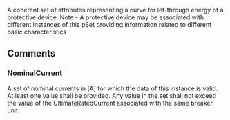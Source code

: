 A coherent set of attributes representing a curve for let-through energy of a protective device. Note - A protective device may be associated with different instances of this pSet providing information related to different basic characteristics

<!-- end of short definition -->



## Comments

### NominalCurrent

A set of nominal currents in [A] for which the data of this instance is valid. At least one value shall be provided. Any value in the set shall not exceed the value of the
UltimateRatedCurrent associated with the same breaker unit.

